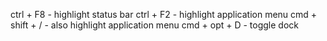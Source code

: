 ctrl + F8 - highlight status bar
ctrl + F2 - highlight application menu
cmd + shift + / - also highlight application menu
cmd + opt + D - toggle dock

